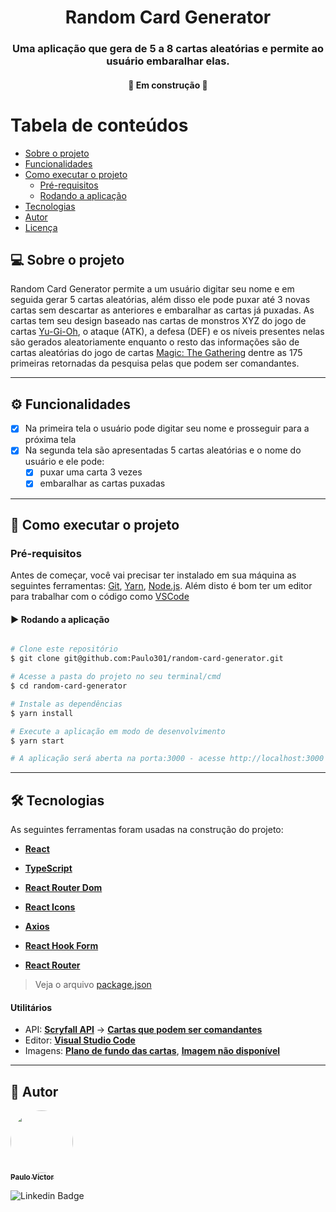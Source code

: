 <h1 align="center">
  Random Card Generator 
</h1>

<h3 align="center">
  Uma aplicação que gera de 5 a 8 cartas aleatórias e permite ao usuário embaralhar elas.
</h3>

<h4 align="center">
	🚧   Em construção   🚧
</h4>

Tabela de conteúdos
=================
<!--ts-->
   * [Sobre o projeto](#💻-sobre-o-projeto)
   * [Funcionalidades](#⚙️-funcionalidades)
   * [Como executar o projeto](#-como-executar-o-projeto)
     * [Pré-requisitos](#pré-requisitos)
     * [Rodando a aplicação](#▶️-rodando-a-aplicação)
   * [Tecnologias](#🛠-tecnologias)
   * [Autor](#👤-autor)
   * [Licença](#📝-licença)
<!--te-->


## 💻 Sobre o projeto

Random Card Generator permite a um usuário digitar seu nome e em seguida gerar 5 cartas aleatórias, além disso ele pode puxar até 3 novas cartas sem descartar as anteriores e embaralhar as cartas já puxadas. 
As cartas tem seu design baseado nas cartas de monstros XYZ do jogo de cartas [Yu-Gi-Oh](https://www.yugioh-card.com/en/), o ataque (ATK), a defesa (DEF) e os níveis presentes nelas são gerados aleatoriamente enquanto o resto das informações são de cartas aleatórias do jogo de cartas [Magic: The Gathering](https://magic.wizards.com/pt-BR) dentre as 175 primeiras retornadas da pesquisa pelas que podem ser comandantes. 

---

## ⚙️ Funcionalidades

- [x] Na primeira tela o usuário pode digitar seu nome e prosseguir para a próxima tela
- [x] Na segunda tela são apresentadas 5 cartas aleatórias e o nome do usuário e ele pode:
  - [x] puxar uma carta 3 vezes
  - [x] embaralhar as cartas puxadas

---

## 🚀 Como executar o projeto

### Pré-requisitos

Antes de começar, você vai precisar ter instalado em sua máquina as seguintes ferramentas:
[Git](https://git-scm.com), [Yarn](https://yarnpkg.com/), [Node.js](https://nodejs.org/en/). 
Além disto é bom ter um editor para trabalhar com o código como [VSCode](https://code.visualstudio.com/)


#### ▶️ Rodando a aplicação

```bash

# Clone este repositório
$ git clone git@github.com:Paulo301/random-card-generator.git

# Acesse a pasta do projeto no seu terminal/cmd
$ cd random-card-generator

# Instale as dependências
$ yarn install

# Execute a aplicação em modo de desenvolvimento
$ yarn start

# A aplicação será aberta na porta:3000 - acesse http://localhost:3000

```

---

## 🛠 Tecnologias

As seguintes ferramentas foram usadas na construção do projeto:

-   **[React](https://reactjs.org/)**  
-   **[TypeScript](https://www.typescriptlang.org/)**

-   **[React Router Dom](https://github.com/ReactTraining/react-router/tree/master/packages/react-router-dom)**
-   **[React Icons](https://react-icons.github.io/react-icons/)**
-   **[Axios](https://github.com/axios/axios)**
-   **[React Hook Form](https://react-hook-form.com/)**
-   **[React Router](https://reactrouter.com/)**

> Veja o arquivo  [package.json](https://github.com/Paulo301/random-card-generator/blob/main/package.json)

#### [](https://github.com/tgmarinho/Ecoleta#utilit%C3%A1rios)**Utilitários**

-   API:  **[Scryfall API](https://scryfall.com/docs/api)**  →   **[Cartas que podem ser comandantes](https://api.scryfall.com/cards/search?q=is%3Acommander)**
-   Editor:  **[Visual Studio Code](https://code.visualstudio.com/)** 
-   Imagens:  **[Plano de fundo das cartas](https://www.deviantart.com/graysongoodwin/art/Yu-Gi-Oh-Card-Textures-661350432)**,  **[Imagem não disponível](https://www.dreamstime.com/no-image-available-icon-flat-vector-no-image-available-icon-flat-vector-illustration-image132482953)**

---

## 👤 Autor

<a href="https://github.com/Paulo301">
 <img style="border-radius: 50%;" src="  
https://avatars.githubusercontent.com/u/51863723?v=4" width="100px;" alt=""/>
 <br />
 <sub><b>Paulo Victor</b></sub></a>
 <br />
 
![Linkedin Badge](https://img.shields.io/badge/-Paulo%20Victor-blue?style=flat-square&logo=Linkedin&logoColor=white&link=https://www.linkedin.com/in/paulo-victor-lemos-de-almeida-569040186/)